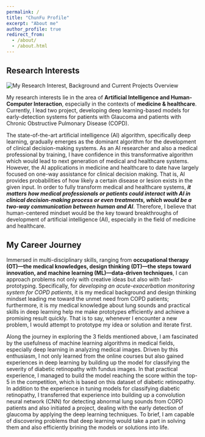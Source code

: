```yaml
---
permalink: /
title: "ChunFu Profile"
excerpt: "About me"
author_profile: true
redirect_from: 
  - /about/
  - /about.html
---
```


Research Interests
------
![My Research Interest, Background and Current Projects Overview](/cfyehprofile/images/ResearchInterest&Background.png)


My research interests lie in the area of **Artificial Intelligence and Human-Computer Interaction**, especially in the contexts of **medicine & healthcare**. Currently, I lead two project, developing deep learning-based models for early-detection systems for patients with Glaucoma and patients with Chronic Obstructive Pulmonary Disease (COPD). 


The state-of-the-art artificial intelligence (AI) algorithm, specifically deep learning, gradually emerges as the dominant algorithm for the development of clinical decision-making systems. As an AI researcher and also a medical professional by training, I have confidence in this transformative algorithm which would lead to next generation of medical and healthcare systems. However, the AI applications in medicine and healthcare to date have largely focused on one-way assistance for clinical decision making. That is, AI provides probabilities of how likely a certain disease or lesion exists in the given input. In order to fully transform medical and healthcare systems, **_it matters how medical professionals or patients could interact with AI in clinical decision-making process or even treatments, which would be a two-way communication between human and AI_**. Therefore, I believe that human-centered mindset would be the key toward breakthroughs of development of artificial intelligence (AI), especially in the field of medicine and healthcare.


My Career Journey
------

Immersed in multi-disciplinary skills, ranging from **occupational therapy (OT)—the medical knowledges, design thinking (DT)—the steps toward innovation, and machine learning (ML)—data-driven techniques**, I can approach problems not only with creative ideas but also with fast-prototyping. Specifically, for _developing an acute-exacerbation monitoring system for COPD patients_, it is my medical background and design thinking mindset leading me toward the unmet need from COPD patients; furthermore, it is my medical knowledge about lung sounds and practical skills in deep learning help me make prototypes efficiently and achieve a promising result quickly. That is to say, whenever I encounter a new problem, I would attempt to prototype my idea or solution and iterate first.

Along the journey in exploring the 3 fields mentioned above, I am fascinated by the usefulness of machine learning algorithms in medical fields, especially deep learning in analyzing medical images. Driven by this enthusiasm, I not only learned from the online courses but also gained experiences in deep learning by building up the model for classifying the severity of diabetic retinopathy with fundus images. In that practical experience, I managed to build the model reaching the score within the top-5 in the competition, which is based on this dataset of diabetic retinopathy. In addition to the experience in tuning models for classifying diabetic retinopathy, I transferred that experience into building up a convolution neural network (CNN) for detecting abnormal lung sounds from COPD patients and also initiated a project, dealing with the early detection of glaucoma by applying the deep learning techniques. To brief, I am capable of discovering problems that deep learning would take a part in solving them and also efficiently brining the models or solutions into life.
